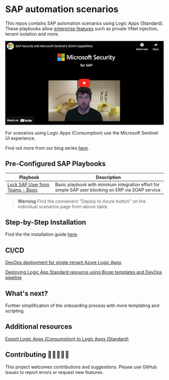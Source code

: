 # SAP automation scenarios

This repos contains SAP automation scenarios using Logic Apps (Standard). These playbooks allow [enterprise features](https://learn.microsoft.com/azure/logic-apps/single-tenant-overview-compare#resource-types-and-environments) such as private VNet injection, tenant isolation and more.

[![Watch the video](img/sap-soar-youtube-thumbnail.png)](https://youtu.be/b-AZnR-nQpg)

For scenarios using Logic Apps (Consumption) use the Microsoft Sentinel UI experience.

Find out more from our blog series [here](https://blogs.sap.com/2023/05/22/from-zero-to-hero-security-coverage-with-microsoft-sentinel-for-your-critical-sap-security-signals-blog-series/).

## Pre-Configured SAP Playbooks

| Playbook | Description |
| --- | --- |
| [Lock SAP User from Teams - Basic](./Basic-SAPLockUser-STD/) | Basic playbook with minimum integration effort for simple SAP user blocking on ERP via SOAP service |

> **Warning**
> Find the convenient "Deploy to Azure button" on the individual scenarios page from above table.

## Step-by-Step Installation

Find the the installation guide [here](./INSTALLATION.md).

## CI/CD

[DevOps deployment for single-tenant Azure Logic Apps](https://learn.microsoft.com/azure/logic-apps/devops-deployment-single-tenant-azure-logic-apps)

[Deploying Logic App Standard resource using Bicep templates and DevOps pipeline](https://techcommunity.microsoft.com/t5/integrations-on-azure-blog/deploying-logic-app-standard-resource-using-bicep-templates-and/ba-p/3760070)

## What's next?

Further simplification of the onboarding process with more templating and scripting.

## Additional resources

[Export Logic Apps (Consumption) to Logic Apps (Standard)](https://learn.microsoft.com/azure/logic-apps/export-from-consumption-to-standard-logic-app)

## Contributing 👩🏼‍🤝‍👨🏽

This project welcomes contributions and suggestions. Please use GitHub Issues to report errors or request new features.
